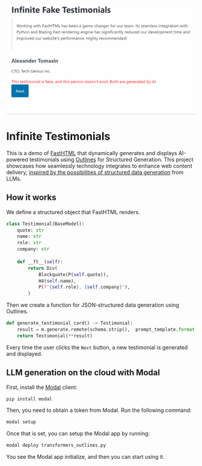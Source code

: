 ![testimonials](testimonials_short.gif)
# Infinite Testimonials

This is a demo of [FastHTML](https://fastht.ml/) that dynamically generates and displays AI-powered testimonials using [Outlines](https://github.com/outlines-dev/outlines) for Structured Generation. This project showcases how seamlessly technology integrates to enhance web content delivery, [inspired by the possibilities of structured data generation](https://x.com/_scottcondron/status/1828801744853516777) from LLMs.

## How it works

We define a structured object that FastHTML renders.

```python
class Testimonial(BaseModel):
    quote: str
    name: str
    role: str
    company: str

    def __ft__(self):
        return Div(
            Blockquote(P(self.quote)),
            H4(self.name),
            P(f"{self.role}, {self.company}"),
        )
```

Then we create a function for JSON-structured data generation using Outlines.

```python
def generate_testimonial_card() -> Testimonial:
    result = m.generate.remote(schema.strip(),  prompt_template.format(schema=schema.strip(), examples=examples))
    return Testimonial(**result)
```

Every time the user clicks the `Next` button, a new testimonial is generated and displayed.

## LLM generation on the cloud with Modal

First, install the [Modal](https://modal.com/) client:

```bash
pip install modal
```

Then, you need to obtain a token from Modal. Run the following command:

```bash
modal setup
```

Once that is set, you can setup the Modal app by running:

```bash
modal deploy transformers_outlines.py
```

You see the Modal app initialize, and then you can start using it.